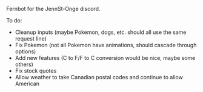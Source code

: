 Fernbot for the JennSt-Onge discord.

To do:

- Cleanup inputs (maybe Pokemon, dogs, etc. should all use the same request line)
- Fix Pokemon (not all Pokemon have animations, should cascade through options)
- Add new features (C to F/F to C conversion would be nice, maybe some others)
- Fix stock quotes
- Allow weather to take Canadian postal codes and continue to allow American

  
